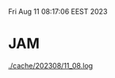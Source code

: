 Fri Aug 11 08:17:06 EEST 2023
# JAM
<a href='./cache/202308/11_08.log'>./cache/202308/11_08.log</a>
